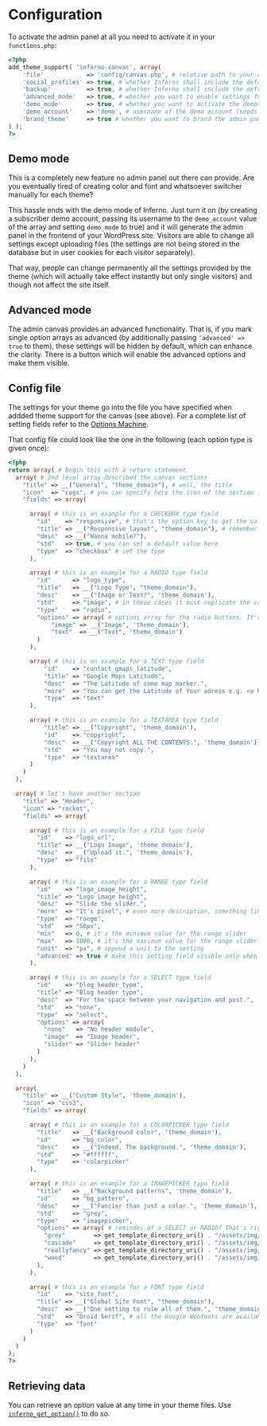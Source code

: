 # Configuration

To activate the admin panel at all you need to activate it in your `functions.php`:

```php
<?php
add_theme_support( 'inferno-canvas', array(
    'file'            => 'config/canvas.php', # relative path to your canvas config file from your current theme directory, respects child themes. Required
    'social_profiles' => true, # whether Inferno shall include the default social profiles section
    'backup'          => true, # whether Inferno shall include the default backup section
    'advanced_mode'   => true, # whether you want to enable settings for advanced mode
    'demo_mode'       => true, # whether you want to activate the demo mode
    'demo_account'    => 'demo', # username of the demo account (needs to be created by yourself and have the subscriber role)
    'brand_theme'     => true # whether you want to brand the admin panel with your themes name (Inferno uses the name from the theme style.css)
) );
?>
```

## Demo mode

This is a completely new feature no admin panel out there can provide. Are you eventually tired of creating color and font and whatsoever switcher manually for each theme?

This hassle ends with the demo mode of Inferno. Just turn it on (by creating a subscriber demo account, passing its username to the `demo_account` value of the array and setting `demo_mode` to true) and it will generate the admin panel in the frontend of your WordPress site. Visitors are able to change all settings except uploading files (the settings are not being stored in the database but in user cookies for each visitor separately).

That way, people can change permanently all the settings provided by the theme (which will actually take effect instantly but only single visitors) and though not affect the site itself.


## Advanced mode

The admin canvas provides an advanced functionality. That is, if you mark single option arrays as advanced (by additionally passing `'advanced' => true` to them), these settings will be hidden by default, which can enhance the 
clarity. There is a button which will enable the advanced options and make them visible.


## Config file

The settings for your theme go into the file you have specified when addded theme support for the canvas (see above). For a complete list of setting fields refer to the [Options Machine][options_machine].

That config file could look like the one in the following (each option type is given once):

```php
<?php 
return array( # Begin this with a return statement
  array( # 2nd level array described the canvas sections
    "title" => __("General", "theme_domain"), # well, the title
    "icon"  => "cogs", # you can specify here the icon of the section in the canvas menu. Paste the slug of some Font Awesome slug (without the 'fa-'  )
    "fields" => array(

      array( # this is an example for a CHECKBOX type field
        "id"    => "responsive", # that's the option key to get the value of the setting in the theme
        "title" => __("Responsive layout", "theme_domain"), # remember to provide multilanguage in your theme. People love it.
        "desc"  => __("Wanna mobile?"),
        "std"   => true, # you can set a default value here
        "type"  => "checkbox" # set the type
      ),

      array( # this is an example for a RADIO type field
        "id"      => "logo_type",
        "title"   => __("Logo Type", "theme_domain"),
        "desc"    => __("Image or Text?", 'theme_domain'),
        "std"     => "image", # in these cases it must replicate the value (left side) of some options array field
        "type"    => "radio",
        "options" => array( # options array for the radio buttons. It's value => label
            "image" => __("Image", 'theme_domain'),
            "text"  => __("Text", 'theme_domain')
        )
      ),

      array( # this is an example for a TEXT type field
          "id"    => "contact_gmaps_latitude",
          "title" => "Google Maps Latitude",
          "desc"  => "The Latitude of some map marker.",
          "more"  => "You can get the Latitude of Your adress e.g. <a href='http://itouchmap.com/latlong.html'>here</a>.", # we can have HTML here (and in desc) by the way
          "type"  => "text"
      ),

      array( # this is an example for a TEXTAREA type field
          "title" => __("Copyright", 'theme_domain'),
          "id"    => "copyright",
          "desc"  => __("Copyright ALL THE CONTENTS.", 'theme_domain'),
          "std"   => "You may not copy.",
          "type"  => "textarea"
      )
    )
  ),

  array( # let's have another section
    "title" => "Header",
    "icon" => "rocket",
    "fields" => array(

      array( # this is an example for a FILE type field
        "id"    => "logo_url",
        "title" => __("Logo Image", 'theme_domain'),
        "desc"  => __("Upload it.", 'theme_domain'),
        "type"  => "file"
      ),

      array( # this is an example for a RANGE type field
        "id"    => "logo_image_height",
        "title" => "Logo image height",
        "desc"  => "Slide the slider.",
        "more"  => "It's pixel", # even more description, something like a note maybe?
        "type"  => "range",
        "std"   => "50px",
        "min"   => 0, # it's the minimum value for the range slider
        "max"   => 1000, # it's the maximum value for the range slider
        "unit"  => "px", # append a unit to the setting
        "advanced" => true # make this setting field visible only when advanced mode is activated in the panel
      ),

      array( # this is an example for a SELECT type field
        "id"    => "blog_header_type",
        "title" => "Blog header type",
        "desc"  => "For the space between your navigation and post.",
        "std"   => "none",
        "type"  => "select",
        "options" => array(
          "none"   => "No header module",
          "image"  => "Image header",
          "slider" => "Slider header"
        )
      ),
    )
  ),

  array(
    "title" => __("Custom Style", 'theme_domain'),
    "icon" => "css3",
    "fields" => array(

      array( # this is an example for a COLORPICKER type field
        "title"   => __("Background color", 'theme_domain'),
        "id"      => "bg_color",
        "desc"    => __("Indeed. The background.", 'theme_domain'),
        "std"     => "#ffffff",
        "type"    => "colorpicker"
      ),

      array( # this is an example for a IMAGEPICKER type field
        "title"   => __("Background patterns", 'theme_domain'),
        "id"      => "bg_pattern",
        "desc"    => __("Fancier than just a color.", 'theme_domain'),
        "std"     => "grey",
        "type"    => "imagepicker",
        "options" => array( # remindes of a SELECT or RADIO? That's right.
          "grey"        => get_template_directory_uri() . "/assets/img/pattern/option-grey.png", # remember, the value being stored is on the left
          "cascade"     => get_template_directory_uri() . "/assets/img/pattern/option-cascade.png",
          "reallyfancy" => get_template_directory_uri() . "/assets/img/pattern/option-reallyfancy.png",
          "wood"        => get_template_directory_uri() . "/assets/img/pattern/option-wood.png"
        ),
      ),

      array( # this is an example for a FONT type field
        "id"    => "site_font",
        "title" => __("Global Site Font", "theme_domain"),
        "desc"  => __("One setting to rule all of them.", "theme_domain"),
        "std"   => "Droid Serif", # all the Google Webfonts are available for this setting
        "type"  => "font"
      )
    )
  )
);
?>
```

## Retrieving data

You can retrieve an option value at any time in your theme files. Use [`inferno_get_option()`][inferno_get_option] to do so.



[inferno_get_option]: .manual_root/php_api/function_reference/#inferno_get_option()
[options_machine]: .manual_root/php_api/options_machine